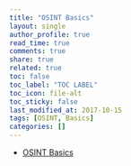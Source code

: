 ```yaml
---
title: "OSINT Basics"
layout: single
author_profile: true
read_time: true
comments: true
share: true
related: true
toc: false
toc_label: "TOC LABEL"
toc_icon: file-alt
toc_sticky: false
last_modified_at: 2017-10-15
tags: [OSINT, Basics]
categories: []
---
```


* [OSINT Basics](https://github.com/DATDA/main/blob/master/presentations/osint.pdf)